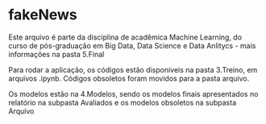 # fakeNews

Este arquivo é parte da disciplina de acadêmica Machine Learning, do curso de pós-graduação em Big Data, Data Science e Data Anlitycs - mais informações na pasta 5.Final 

Para rodar a aplicação, os códigos estão disponíveis na pasta 3.Treino, em arquivos .ipynb. 
Códigos obsoletos foram movidos para a pasta arquivo.

Os modelos estão na 4.Modelos, sendo  os modelos finais apresentados no relatório na subpasta Avaliados e os modelos obsoletos na subpasta Arquivo 
